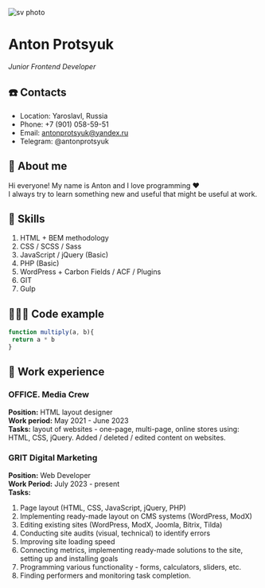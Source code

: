 ![sv photo](https://avatars.githubusercontent.com/u/72541081?v=4)
# Anton Protsyuk
*Junior Frontend Developer*

## ☎️ Contacts
* Location: Yaroslavl, Russia
* Phone: +7 (901) 058-59-51
* Email: antonprotsyuk@yandex.ru
* Telegram: @antonprotsyuk

## 👋 About me
Hi everyone! My name is Anton and I love programming ❤️  
I always try to learn something new and useful that might be useful at work.

## 💪 Skills
1. HTML + BEM methodology
1. CSS / SCSS / Sass
1. JavaScript / jQuery (Basic)
1. PHP (Basic)
1. WordPress + Carbon Fields / ACF / Plugins
1. GIT
1. Gulp

## 👨🏻‍💻 Code example
```javascript
function multiply(a, b){
 return a * b
}
```

## 💼 Work experience

### OFFICE. Media Crew
**Position:** HTML layout designer  
**Work period:** May 2021 - June 2023  
**Tasks:** layout of websites - one-page, multi-page, online stores using: HTML, CSS, jQuery.
Added / deleted / edited content on websites.

### GRIT Digital Marketing
**Position:** Web Developer  
**Work Period:** July 2023 - present  
**Tasks:**
1. Page layout (HTML, CSS, JavaScript, jQuery, PHP)
1. Implementing ready-made layout on CMS systems (WordPress, ModX)
1. Editing existing sites (WordPress, ModX, Joomla, Bitrix, Tilda)
1. Conducting site audits (visual, technical) to identify errors
1. Improving site loading speed
1. Connecting metrics, implementing ready-made solutions to the site, setting up and installing goals
1. Programming various functionality - forms, calculators, sliders, etc.
1. Finding performers and monitoring task completion.